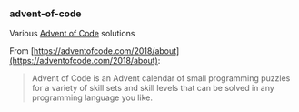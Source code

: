 ### advent-of-code

Various [Advent of Code](https://adventofcode.com) solutions

From [https://adventofcode.com/2018/about](https://adventofcode.com/2018/about):

> Advent of Code is an Advent calendar of small programming puzzles for a variety of skill sets and skill levels that can be solved in any programming language you like.
